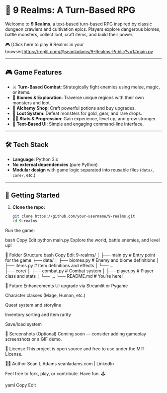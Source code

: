 # 🐉 9 Realms: A Turn-Based RPG

Welcome to **9 Realms**, a text-based turn-based RPG inspired by classic dungeon crawlers and cultivation epics. Players explore dangerous biomes, battle monsters, collect loot, craft items, and build their power.

🎮 [Click here to play 9 Realms in your browser]https://replit.com/@seanladams/9-Realms-Public?v=1#main.py 


---

## 🎮 Game Features

- ⚔️ **Turn-Based Combat**: Strategically fight enemies using melee, magic, or items.
- 🌲 **Biomes & Exploration**: Traverse unique regions with their own monsters and loot.
- 🧪 **Alchemy Shop**: Craft powerful potions and buy upgrades.
- 🎯 **Loot System**: Defeat monsters for gold, gear, and rare drops.
- 🧙‍♂️ **Stats & Progression**: Gain experience, level up, and grow stronger.
- 📜 **Text-Based UI**: Simple and engaging command-line interface.

---

## 🛠️ Tech Stack

- **Language**: Python 3.x
- **No external dependencies** (pure Python)
- **Modular design** with game logic separated into reusable files (`data/`, `core/`, etc.)

---

## 🚀 Getting Started

1. **Clone the repo:**
   ```bash
   git clone https://github.com/your-username/9-realms.git
   cd 9-realms
Run the game:

bash
Copy
Edit
python main.py
Explore the world, battle enemies, and level up!

📁 Folder Structure
bash
Copy
Edit
9-realms/
│
├── main.py                  # Entry point for the game
├── data/
│   ├── biomes.py            # Enemy and biome definitions
│   ├── items.py             # Item definitions and effects
│   └── ...                  
├── core/
│   ├── combat.py            # Combat system
│   ├── player.py            # Player class and stats
│   └── ...
└── README.md                # You're here!

🧠 Future Enhancements
UI upgrade via Streamlit or Pygame

Character classes (Mage, Human, etc.)

Quest system and storyline

Inventory sorting and item rarity

Save/load system

📸 Screenshots (Optional)
Coming soon — consider adding gameplay screenshots or a GIF demo.

🧾 License
This project is open source and free to use under the MIT License.

🙋‍♂️ Author
Sean L Adams
seanladams.com | LinkedIn

Feel free to fork, play, or contribute.
Have fun. 🕹️

yaml
Copy
Edit
